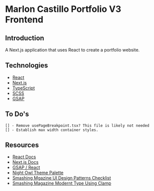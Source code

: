 # Marlon Castillo Portfolio V3 Frontend

## Introduction
A Next.js application that uses React to create a portfolio website.

## Technologies
* [React](https://reactjs.org/)
* [Next.js](https://nextjs.org/)
* [TypeScript](https://www.typescriptlang.org/)
* [SCSS](https://sass-lang.com/)
* [GSAP](https://greensock.com/gsap/)

## To Do's
```
[] - Remove usePageBreakpoint.tsx? This file is likely not needed
[] - Establish max width container styles.
```

## Resources
* [React Docs](https://reactjs.org/docs/hooks-reference.html)
* [Next.js Docs](https://nextjs.org/docs/getting-started)
* [GSAP / React](https://greensock.com/react/)
* [Night Owl Theme Palette](https://packagecontrol.io/packages/Night%20Owl)
* [Smashing Mgazine UI Design Patterns Checklist](https://drive.google.com/file/d/19_PZuF0RvG5MmOF1hmu837r9-J-aaKdD/view?usp=sharing)
* [Smashing Magazine Modernt Type Using Clamp](https://www.smashingmagazine.com/2022/01/modern-fluid-typography-css-clamp/)